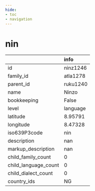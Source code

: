 ```yaml
---
hide:
- toc
- navigation
---
```

# nin
|                      | info     |
|:---------------------|:---------|
| id                   | ninz1246 |
| family_id            | atla1278 |
| parent_id            | ruku1240 |
| name                 | Ninzo    |
| bookkeeping          | False    |
| level                | language |
| latitude             | 8.95791  |
| longitude            | 8.47328  |
| iso639P3code         | nin      |
| description          | nan      |
| markup_description   | nan      |
| child_family_count   | 0        |
| child_language_count | 0        |
| child_dialect_count  | 0        |
| country_ids          | NG       |